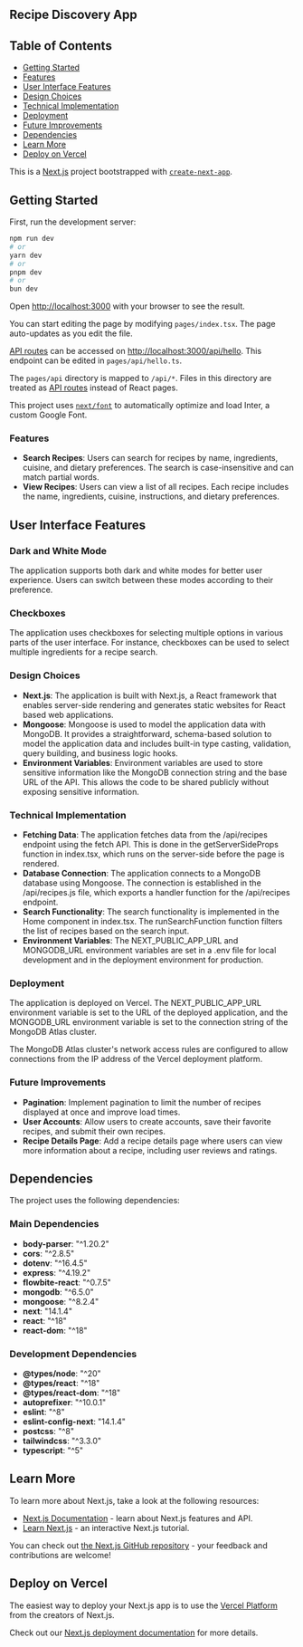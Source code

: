 ## Recipe Discovery App

## Table of Contents
- [Getting Started](#getting-started)
- [Features](#features)
- [User Interface Features](#user-interface-features)
- [Design Choices](#design-choices)
- [Technical Implementation](#technical-implementation)
- [Deployment](#deployment)
- [Future Improvements](#future-improvements)
- [Dependencies](#dependencies)
- [Learn More](#learn-more)
- [Deploy on Vercel](#deploy-on-vercel)

This is a [Next.js](https://nextjs.org/) project bootstrapped with [`create-next-app`](https://github.com/vercel/next.js/tree/canary/packages/create-next-app).

## Getting Started

First, run the development server:

```bash
npm run dev
# or
yarn dev
# or
pnpm dev
# or
bun dev
```

Open [http://localhost:3000](http://localhost:3000) with your browser to see the result.

You can start editing the page by modifying `pages/index.tsx`. The page auto-updates as you edit the file.

[API routes](https://nextjs.org/docs/api-routes/introduction) can be accessed on [http://localhost:3000/api/hello](http://localhost:3000/api/hello). This endpoint can be edited in `pages/api/hello.ts`.

The `pages/api` directory is mapped to `/api/*`. Files in this directory are treated as [API routes](https://nextjs.org/docs/api-routes/introduction) instead of React pages.

This project uses [`next/font`](https://nextjs.org/docs/basic-features/font-optimization) to automatically optimize and load Inter, a custom Google Font.



### Features
- **Search Recipes**: Users can search for recipes by name, ingredients, cuisine, and dietary preferences. The search is case-insensitive and can match partial words.
- **View Recipes**: Users can view a list of all recipes. Each recipe includes the name, ingredients, cuisine, instructions, and dietary preferences.

## User Interface Features

### Dark and White Mode
The application supports both dark and white modes for better user experience. Users can switch between these modes according to their preference.

### Checkboxes
The application uses checkboxes for selecting multiple options in various parts of the user interface. For instance, checkboxes can be used to select multiple ingredients for a recipe search.

### Design Choices
- **Next.js**: The application is built with Next.js, a React framework that enables server-side rendering and generates static websites for React based web applications.
- **Mongoose**: Mongoose is used to model the application data with MongoDB. It provides a straightforward, schema-based solution to model the application data and includes built-in type casting, validation, query building, and business logic hooks.
- **Environment Variables**: Environment variables are used to store sensitive information like the MongoDB connection string and the base URL of the API. This allows the code to be shared publicly without exposing sensitive information.

### Technical Implementation
- **Fetching Data**: The application fetches data from the /api/recipes endpoint using the fetch API. This is done in the getServerSideProps function in index.tsx, which runs on the server-side before the page is rendered.
- **Database Connection**: The application connects to a MongoDB database using Mongoose. The connection is established in the /api/recipes.js file, which exports a handler function for the /api/recipes endpoint.
- **Search Functionality**: The search functionality is implemented in the Home component in index.tsx. The runSearchFunction function filters the list of recipes based on the search input.
- **Environment Variables**: The NEXT_PUBLIC_APP_URL and MONGODB_URL environment variables are set in a .env file for local development and in the deployment environment for production.

### Deployment
The application is deployed on Vercel. The NEXT_PUBLIC_APP_URL environment variable is set to the URL of the deployed application, and the MONGODB_URL environment variable is set to the connection string of the MongoDB Atlas cluster.

The MongoDB Atlas cluster's network access rules are configured to allow connections from the IP address of the Vercel deployment platform.

### Future Improvements
- **Pagination**: Implement pagination to limit the number of recipes displayed at once and improve load times.
- **User Accounts**: Allow users to create accounts, save their favorite recipes, and submit their own recipes.
- **Recipe Details Page**: Add a recipe details page where users can view more information about a recipe, including user reviews and ratings.

## Dependencies

The project uses the following dependencies:

### Main Dependencies
- **body-parser**: "^1.20.2"
- **cors**: "^2.8.5"
- **dotenv**: "^16.4.5"
- **express**: "^4.19.2"
- **flowbite-react**: "^0.7.5"
- **mongodb**: "^6.5.0"
- **mongoose**: "^8.2.4"
- **next**: "14.1.4"
- **react**: "^18"
- **react-dom**: "^18"

### Development Dependencies
- **@types/node**: "^20"
- **@types/react**: "^18"
- **@types/react-dom**: "^18"
- **autoprefixer**: "^10.0.1"
- **eslint**: "^8"
- **eslint-config-next**: "14.1.4"
- **postcss**: "^8"
- **tailwindcss**: "^3.3.0"
- **typescript**: "^5"

## Learn More

To learn more about Next.js, take a look at the following resources:

- [Next.js Documentation](https://nextjs.org/docs) - learn about Next.js features and API.
- [Learn Next.js](https://nextjs.org/learn) - an interactive Next.js tutorial.

You can check out [the Next.js GitHub repository](https://github.com/vercel/next.js/) - your feedback and contributions are welcome!

## Deploy on Vercel

The easiest way to deploy your Next.js app is to use the [Vercel Platform](https://vercel.com/new?utm_medium=default-template&filter=next.js&utm_source=create-next-app&utm_campaign=create-next-app-readme) from the creators of Next.js.

Check out our [Next.js deployment documentation](https://nextjs.org/docs/deployment) for more details.
